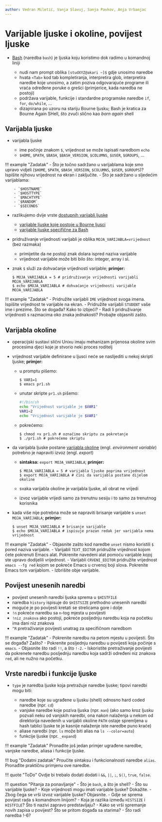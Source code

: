 ```yaml
---
author: Vedran Miletić, Vanja Slavuj, Sanja Pavkov, Anja Vrbanjac
---
```


# Varijable ljuske i okoline, povijest ljuske

- [Bash](https://en.wikipedia.org/wiki/Bash_(Unix_shell)) (naredba `bash`) je ljuska koju koristimo dok radimo u komandnoj liniji

    - nudi nam prompt oblika `[studXYZ@akari ~]$` gdje unosimo naredbe
    - hvata `<Tab>` kod tab kompletiranja, interpretira glob, interpretira naredbe koje unosimo, a zatim poziva odgovarajuće programe ili vraća određene poruke o grešci (primjerice, kada naredba ne postoji)
    - podržava varijable, funkcije i standardne programske naredbe `if`, `for`, `do/while`, ...
    - dizajnirana po uzoru na stariju Bourne ljusku; Bash je kratica za Bourne Again SHell, što zvuči slično kao *born again* shell

## Varijabla ljuske

- varijabla ljuske

    - ime počinje znakom `$`, vrijednost se može ispisati naredbom `echo`
    - `$HOME`, `$PATH`, `$BASH`, `$BASH_VERSION`, `$COLUMNS`, `$USER`, `$GROUPS`, ...

!!! example "Zadatak"
    - Što je točno sadržano u varijablama koje smo upravo vidjeli (`$HOME`, `$PATH`, `$BASH_VERSION`, `$COLUMNS`, `$USER`, `$GROUPS`)? Ispišite njihovu vrijednost na ekran i zaključite.
    - Što je sadržano u sljedećim varijablama:

        - `$HOSTNAME`
        - `$HOSTTYPE`
        - `$MACHTYPE`
        - `$RANDOM`
        - `$SECONDS`

- razlikujemo dvije vrste [dostupnih varijabli ljuske](https://www.gnu.org/software/bash/manual/html_node/Shell-Variables.html)

    - [varijable ljuske koje postoje u Bourne ljusci](https://www.gnu.org/software/bash/manual/html_node/Bourne-Shell-Variables.html)
    - [varijable ljuske specifične za Bash](https://www.gnu.org/software/bash/manual/html_node/Bash-Variables.html)

- pridruživanje vrijednosti varijabli je oblika `MOJA_VARIJABLA=vrijednost` (bez razmaka)

    - primijetite da ne postoji znak dolara ispred naziva varijable
    - vrijednost varijable može biti bilo što: integer, array i sl.

- znak `$` služi za dohvaćanje vrijednosti varijable; **primjer:**

    ``` shell
    $ MOJA_VARIJABLA = 5 # pridruživanje vrijednosti varijabli MOJA_VARIJABLA
    $ echo $MOJA_VARIJABLA # dohvaćanje vrijednosti varijable MOJA_VARIJABLA
    ```

!!! example "Zadatak"
    - Pridružite varijabli `IME` vrijednost svoga imena. Ispišite vrijednost te varijable na ekran.
    - Pridružite varijabli `STUDENT` vaše ime i prezime. Što se događa? Kako to izbjeći?
    - Radi li pridruživanje vrijednosti s razmacima oko znaka jednakosti? Probajte objasniti zašto.

## Varijabla okoline

- operacijski sustavi slični Unixu imaju mehanizam prijenosa okoline svim procesima djeci koje je stvorio neki proces roditelj
- vrijednost varijable definirane u ljusci neće se naslijediti u nekoj skripti ljuske; **primjer:**

    - u promptu pišemo:

        ``` shell
        $ VAR1=1
        $ emacs pr1.sh
        ```

    - unutar skripte `pr1.sh` pišemo:

        ``` sh
        #!/bin/sh
        echo "Vrijednost varijable je $VAR1"
        VAR1=2
        echo "Vrijednost varijable je $VAR1"
        ```

    - pokrećemo:

        ``` shell
        $ chmod +x pr1.sh # označimo skriptu za pokretanje
        $ ./pr1.sh # pokrećemo skriptu
        ```

- da varijabla ljuske postane [varijabla okoline](https://en.wikipedia.org/wiki/Environment_variable) (engl. *environment variable*) potrebno je napraviti izvoz (engl. *export*)

    - **sintaksa:** `export MOJA_VARIJABLA`; **primjer:**

        ``` shell
        $ MOJA_VARIJABLA = 5 # varijabla ljuske poprima vrijednost
        $ export MOJA_VARIJABLA # čini da varijabla postane dijelom okoline
        ```

    - svaka varijabla okoline je varijabla ljuske, ali obrat ne vrijedi
    - izvoz varijable vrijedi samo za trenutnu sesiju i to samo za trenutnog korisnika

- kada više nije potrebna može se napraviti brisanje varijable s `unset MOJA_VARIJABLA`; **primjer:**

    ``` shell
    $ unset MOJA_VARIJABLA # brisanje varijable
    $ echo $MOJA_VARIJABLA # ispisuje prazan redak jer varijabla nema vrijednost
    ```

!!! example "Zadatak"
    - Objasnite zašto kod naredbe `unset` nismo koristili `$` pored naziva varijable.
    - Varijabli `TEXT_EDITOR` pridružite vrijednost kojom ćete pokrenuti Emacs alat. Pokrenite navedeni alat pomoću varijable kojoj ste upravo dodijelili vrijednost.
    - Varijabli `CRVENI_EDITOR` pridružite vrijednost `emacs --fg red` kojom se pokreće Emacs u crvenoj boji slova. Pokrenite Emacs tom varijablom.
    - Izbrišite obje varijable.

## Povijest unesenih naredbi

- povijest unesenih naredbi ljuska sprema u `$HISTFILE`
- naredba `history` ispisuje do `$HISTSIZE` prethodno unesenih naredbi
- moguće je po povijesti kretati se strelicama gore i dolje
- `!n` pokreće naredbu sa `n`-tog mjesta u povijesti
- `!niz_znakova` ako postoji, pokreće posljednju naredbu koja na početku ima dani niz znakova
- `^R` pretraživanje povijesti unatrag za specifičnom naredbom

!!! example "Zadatak"
    - Pokrenite naredbu na petom mjestu u povijesti. Što se događa? Zašto?
    - Pokrenite posljednju naredbu u povijesti koja počinje s `emacs`.
    - Objasnite što radi `!!`, a što `!-2`.
    - Iskoristite pretraživanje povijesti da pokrenete naredbu posljednju naredbu koja sadrži određeni niz znakova `red`, ali ne nužno na početku.

## Vrste naredbi i funkcije ljuske

- `type` je naredba ljuske koja pretražuje naredbe ljuske; tipovi naredbi mogu biti:

    - naredbe koje su ugrađene u ljusku (shell) odnosno hard coded naredbe (npr. `cd`)
    - vanjske naredbe koje poziva ljuska (npr. `man`) (ako samo kroz ljusku pozvali neku od vanjskih naredbi, ona nakon nalaženja u nekom od direktorija navedenih u varijabli okoline `PATH` ostaje spremljena u hash tablici ljuske te je kasnije nalaženje iste naredbe puno kraće)
    - aliase naredbi (npr. `ls` može biti alias na `ls --color=auto`)
    - funkcije ljuske (npr. `_expand`)

!!! example "Zadatak"
    Pronađite još jedan primjer ugrađene naredbe, vanjske naredbe, aliasa i funkcije ljuske.

!!! bug "Dodatni zadatak"
    Proučite sintaksu i funkcionalnosti naredbe `alias`. Pronađite praktičnu primjenu ove naredbe.

!!! quote "ToDo"
    Ovdje bi trebalo dodati dodati i `&&`, `||`, `;`, `$()`, `true`, `false`.

!!! question "Pitanja za ponavljanje"
    - Što je `bash`, a što je shell?
    - Što su varijable ljuske?
    - Koje vrijednosti mogu imati varijable ljuske? Dokažite.
    - Zbog čega se vrši izvoz varijable ljuske? Objasnite.
    - Gdje se sprema povijest rada s komandnom linijom?
    - Koja je razlika između `HISTSIZE` i `HISTFILE`? Što ti nazivi zapravo predstavljaju?
    - Kako se vrši spremanje novih zapisa u povijest? Što se pritom događa sa starima?
    - Što radi naredba !-6?
